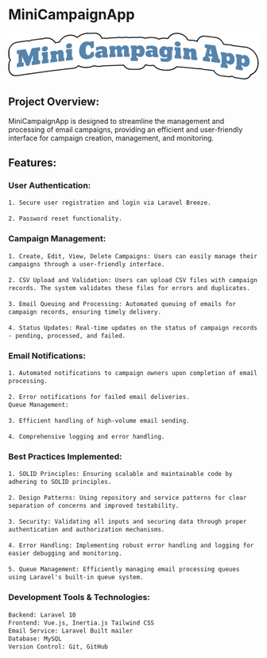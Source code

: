 # MiniCampaignApp


![Logo](public/Images/logo.png)


## Project Overview:

MiniCampaignApp is designed to streamline the management and processing of email campaigns, providing an efficient and user-friendly interface for campaign creation, management, and monitoring.

## Features:

### User Authentication:

    1. Secure user registration and login via Laravel Breeze.

    2. Password reset functionality.

### Campaign Management:

    1. Create, Edit, View, Delete Campaigns: Users can easily manage their campaigns through a user-friendly interface.

    2. CSV Upload and Validation: Users can upload CSV files with campaign records. The system validates these files for errors and duplicates.

    3. Email Queuing and Processing: Automated queuing of emails for campaign records, ensuring timely delivery.

    4. Status Updates: Real-time updates on the status of campaign records - pending, processed, and failed.

### Email Notifications:

    1. Automated notifications to campaign owners upon completion of email processing.

    2. Error notifications for failed email deliveries.
    Queue Management:

    3. Efficient handling of high-volume email sending.

    4. Comprehensive logging and error handling.


### Best Practices Implemented:

    1. SOLID Principles: Ensuring scalable and maintainable code by adhering to SOLID principles.

    2. Design Patterns: Using repository and service patterns for clear separation of concerns and improved testability.

    3. Security: Validating all inputs and securing data through proper authentication and authorization mechanisms.

    4. Error Handling: Implementing robust error handling and logging for easier debugging and monitoring.

    5. Queue Management: Efficiently managing email processing queues using Laravel's built-in queue system.

### Development Tools & Technologies:

    Backend: Laravel 10
    Frontend: Vue.js, Inertia.js Tailwind CSS
    Email Service: Laravel Built mailer
    Database: MySQL
    Version Control: Git, GitHub

